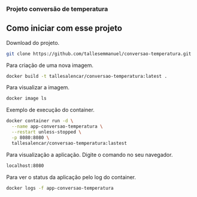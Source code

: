 ### Projeto conversão de temperatura

## Como iniciar com esse projeto

Download do projeto.

```bash
git clone https://github.com/tallesemmanuel/conversao-temperatura.git
```

Para criação de uma nova imagem.

```bash
docker build -t tallesalencar/conversao-temperatura:latest .
```

Para visualizar a imagem.

```bash
docker image ls
```

Exemplo de execução do container.

```bash
docker container run -d \
  --name app-conversao-temperatura \
  --restart unless-stopped \
  -p 8080:8080 \
  tallesalencar/conversao-temperatura:lastest
```

Para visualização a aplicação. Digite o comando no seu navegador.

```bash
localhost:8080
```

Para ver o status da aplicação pelo log do container.

```bash
docker logs -f app-conversao-temperatura
```
